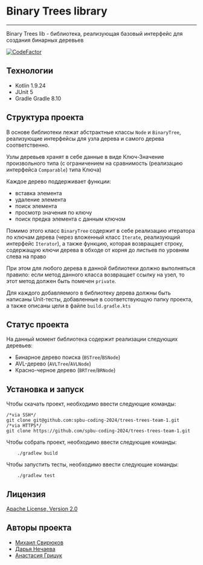 
# Binary Trees library

***

Binary Trees lib - библиотека, реализующая базовый интерфейс для создания бинарных деревьев

[![CodeFactor](https://www.codefactor.io/repository/github/spbu-coding-2024/trees-trees-team-1/badge)](https://www.codefactor.io/repository/github/spbu-coding-2024/trees-trees-team-1)

## Технологии

* Kotlin 1.9.24
* JUnit 5
* Gradle Gradle 8.10
 

## Структура проекта


В основе библиотеки лежат абстрактные классы `Node` и `BinaryTree`, 
реализующие интерфейсы для узла дерева и самого дерева соответственно. 

Узлы деревьев хранят в себе данные в виде Ключ-Значение произвольного типа 
(с ограничением на сравнимость (реализацию интерфейса `Comparable`) типа Ключа)

Каждое дерево поддерживает функции:
* вставка элемента
* удаление элемента 
* поиск элемента 
* просмотр значения по ключу
* поиск предка элемента с данным ключом

Помимо этого класс `BinaryTree` содержит в себе реализацию итератора по ключам дерева
(через вложенный класс `Iterate`, реализующий интерфейс `Iterator`), а также функцию, которая возвращает 
строку, содержащую ключи дерева в обходе от корня до листьев по уровням слева на право

При этом для любого дерева в данной библиотеки должно выполняться правило: если метод данного класса возвращает ссылку 
на узел, то этот метод должен быть помечен `private`. 

Для каждого добавляемого в библиотеку дерева должны быть написаны Unit-тесты, добавленные в 
соответствующую папку проекта, а также описаны цели в файле `build.gradle.kts`

## Статус проекта

На данный момент библиотека содержит реализации следующих деревьев:
* Бинарное дерево поиска (`BSTree`/`BSNode`)
* AVL-дерево (`AVLTree`/`AVLNode`)
* Красно-черное дерево (`BRTree`/`BRNode`)

## Установка и запуск

Чтобы скачать проект, необходимо ввести следующие команды:
```
/*via SSH*/
git clone git@github.com:spbu-coding-2024/trees-trees-team-1.git
/*via HTTPS*/
git clone https://github.com/spbu-coding-2024/trees-trees-team-1.git
```
Чтобы собрать проект, необходимо ввести следующие команды:
```
    ./gradlew build
```
Чтобы запустить тесты, необходимо ввести следующие команды:
```
    ./gradlew test
```

## Лицензия

[Apache License, Version 2.0](https://www.apache.org/licenses/LICENSE-2.0.txt)

## Авторы проекта

* [Михаил Свирюков](https://github.com/MikhailSvirukov)
* [Дарья Нечаева](https://github.com/DaryaNechaeva)
* [Анастасия Грицук](https://github.com/Nasty12121)







